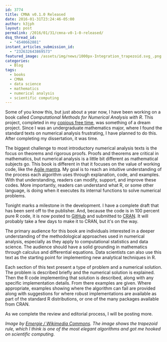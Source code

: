 ```yaml
---
id: 3774
title: CMNA v0.1.0 Released
date: 2016-01-31T23:24:46-05:00
author: k3jph
layout: post
permalink: /2016/01/31/cmna-v0-1-0-released/
dsq_thread_id:
  - "4540662881"
instant_articles_submission_id:
  - "232632643869573"
featured_image: /assets/img/news/1000px-Integration_trapezoid.svg_.png
categories:
  - Blog
tags:
  - books
  - CMNA
  - data science
  - mathematics
  - numerical analysis
  - scientific computing
---
```

Some of you know this, but just about a year now, I have been working on a book called _Computational Methods for Numerical Analysis with R_.  This project, completed in my [copious free time](http://www.catb.org/jargon/html/C/copious-free-time.html), was something of a dream project.  Since I was an undergraduate mathematics major, where I found the standard texts on numerical analysis frustrating, I have planned to do this.  After completing my dissertation, it was time.  

The biggest challenge to most introductory numerical analysis texts is the focus on theorems and rigorous proofs.  Proofs and theorems are critical in mathematics, but numerical analysis is a little bit different as mathematical subjects go.  This book is different in that it focuses on the value of working code, like the [Agile mantra](http://www.agilemanifesto.org/iso/en/principles.html).   My goal is to reach an intuitive understanding of the process each algorithm uses through explanation, code, and examples.  With that understanding, readers can modify, support, and improve these codes.  More importantly, readers can understand what R, or some other language, is doing when it executes its internal functions to solve numerical problems.

Tonight marks a milestone in the development.  I have a complete draft that has been sent off to the publisher.  And, because the code is in 100 percent pure R code, it is now posted to [GitHub](https://github.com/howardjp/cmna) and submitted to [CRAN](https://cran.r-project.org).  It will probably take a few days to make it to CRAN, but it's on the way.  

The primary audience for this book are individuals interested in a deeper understanding of the methodological approaches used in numerical analysis, especially as they apply to computational statistics and data science.  The audience should have a solid grounding in mathematics through calculus and differential equations.  Data scientists can also use this text as the starting point for implementing new analytical techniques in R.

Each section of this text present a type of problem and a numerical solution.  The problem is described briefly and the numerical solution is explained.  Then the R code implementing that solution is described, along with any specific implementation details.  From there examples are given.  Where appropriate, examples showing where the algorithm can fail are provided along with suggestions for where robust implementations are available as part of the standard R distributions, or one of the many packages available from CRAN.

As we complete the review and editorial process, I will be posting more.

_Image by [Emergie / Wikimedia Commons](https://commons.wikimedia.org/wiki/File:Integration_trapezoid.svg).  The image shows the trapezoid rule, which I think is one of the most elegant algorithms and got me hooked on scientific computing._
